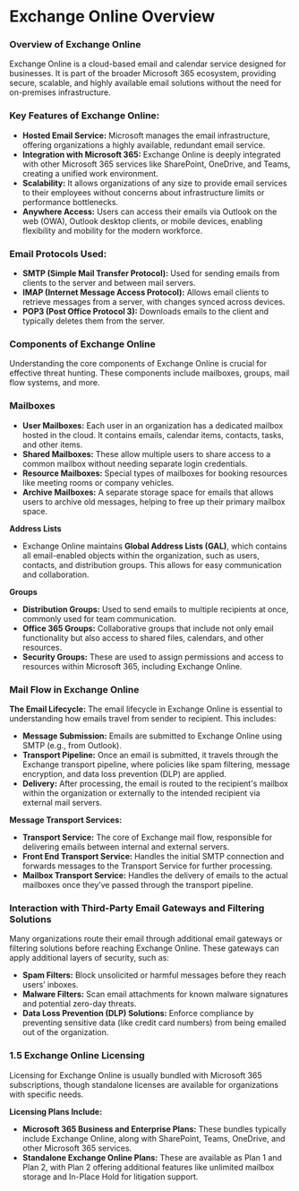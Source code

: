 # Exchange Online Overview

### **Overview of Exchange Online**

Exchange Online is a cloud-based email and calendar service designed for businesses. It is part of the broader Microsoft 365 ecosystem, providing secure, scalable, and highly available email solutions without the need for on-premises infrastructure.

### **Key Features of Exchange Online:**

* **Hosted Email Service:** Microsoft manages the email infrastructure, offering organizations a highly available, redundant email service.
* **Integration with Microsoft 365:** Exchange Online is deeply integrated with other Microsoft 365 services like SharePoint, OneDrive, and Teams, creating a unified work environment.
* **Scalability:** It allows organizations of any size to provide email services to their employees without concerns about infrastructure limits or performance bottlenecks.
* **Anywhere Access:** Users can access their emails via Outlook on the web (OWA), Outlook desktop clients, or mobile devices, enabling flexibility and mobility for the modern workforce.

### **Email Protocols Used:**

* **SMTP (Simple Mail Transfer Protocol):** Used for sending emails from clients to the server and between mail servers.
* **IMAP (Internet Message Access Protocol):** Allows email clients to retrieve messages from a server, with changes synced across devices.
* **POP3 (Post Office Protocol 3):** Downloads emails to the client and typically deletes them from the server.

### **Components of Exchange Online**

Understanding the core components of Exchange Online is crucial for effective threat hunting. These components include mailboxes, groups, mail flow systems, and more.

### **Mailboxes**

* **User Mailboxes:** Each user in an organization has a dedicated mailbox hosted in the cloud. It contains emails, calendar items, contacts, tasks, and other items.
* **Shared Mailboxes:** These allow multiple users to share access to a common mailbox without needing separate login credentials.
* **Resource Mailboxes:** Special types of mailboxes for booking resources like meeting rooms or company vehicles.
* **Archive Mailboxes:** A separate storage space for emails that allows users to archive old messages, helping to free up their primary mailbox space.

**Address Lists**

* Exchange Online maintains **Global Address Lists (GAL)**, which contains all email-enabled objects within the organization, such as users, contacts, and distribution groups. This allows for easy communication and collaboration.

**Groups**

* **Distribution Groups:** Used to send emails to multiple recipients at once, commonly used for team communication.
* **Office 365 Groups:** Collaborative groups that include not only email functionality but also access to shared files, calendars, and other resources.
* **Security Groups:** These are used to assign permissions and access to resources within Microsoft 365, including Exchange Online.

### **Mail Flow in Exchange Online**

**The Email Lifecycle:** The email lifecycle in Exchange Online is essential to understanding how emails travel from sender to recipient. This includes:

* **Message Submission:** Emails are submitted to Exchange Online using SMTP (e.g., from Outlook).
* **Transport Pipeline:** Once an email is submitted, it travels through the Exchange transport pipeline, where policies like spam filtering, message encryption, and data loss prevention (DLP) are applied.
* **Delivery:** After processing, the email is routed to the recipient's mailbox within the organization or externally to the intended recipient via external mail servers.

**Message Transport Services:**

* **Transport Service:** The core of Exchange mail flow, responsible for delivering emails between internal and external servers.
* **Front End Transport Service:** Handles the initial SMTP connection and forwards messages to the Transport Service for further processing.
* **Mailbox Transport Service:** Handles the delivery of emails to the actual mailboxes once they’ve passed through the transport pipeline.

### **Interaction with Third-Party Email Gateways and Filtering Solutions**

Many organizations route their email through additional email gateways or filtering solutions before reaching Exchange Online. These gateways can apply additional layers of security, such as:

* **Spam Filters:** Block unsolicited or harmful messages before they reach users’ inboxes.
* **Malware Filters:** Scan email attachments for known malware signatures and potential zero-day threats.
* **Data Loss Prevention (DLP) Solutions:** Enforce compliance by preventing sensitive data (like credit card numbers) from being emailed out of the organization.

### **1.5 Exchange Online Licensing**

Licensing for Exchange Online is usually bundled with Microsoft 365 subscriptions, though standalone licenses are available for organizations with specific needs.

**Licensing Plans Include:**

* **Microsoft 365 Business and Enterprise Plans:** These bundles typically include Exchange Online, along with SharePoint, Teams, OneDrive, and other Microsoft 365 services.
* **Standalone Exchange Online Plans:** These are available as Plan 1 and Plan 2, with Plan 2 offering additional features like unlimited mailbox storage and In-Place Hold for litigation support.
